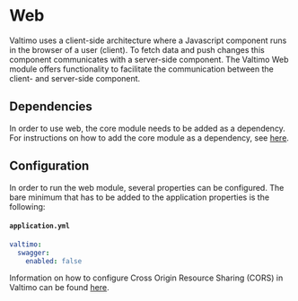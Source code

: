 # Web

Valtimo uses a client-side architecture where a Javascript component runs in the browser of a user (client). To fetch data and push changes this component communicates with a server-side component. The Valtimo Web module offers functionality to facilitate the communication between the client- and server-side component.

## Dependencies

In order to use web, the core module needs to be added as a dependency. For instructions on how to add the core module as a dependency, see [here](../core.md).

## Configuration

In order to run the web module, several properties can be configured. The bare minimum that has to be added to the application properties is the following:

#### **`application.yml`**

```yaml
valtimo:
  swagger:
    enabled: false
```

Information on how to configure Cross Origin Resource Sharing (CORS) in Valtimo can be found [here](valtimo-cors.md).

